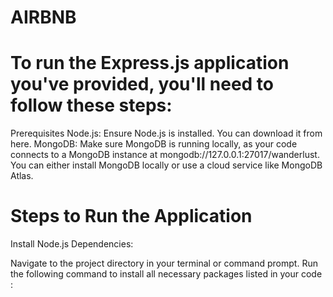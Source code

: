 # AIRBNB

# To run the Express.js application you've provided, you'll need to follow these steps:
Prerequisites
Node.js: Ensure Node.js is installed. You can download it from here.
MongoDB: Make sure MongoDB is running locally, as your code connects to a MongoDB instance at mongodb://127.0.0.1:27017/wanderlust. You can either install MongoDB locally or use a cloud service like MongoDB Atlas.

# Steps to Run the Application

Install Node.js Dependencies:

Navigate to the project directory in your terminal or command prompt.
Run the following command to install all necessary packages listed in your code :